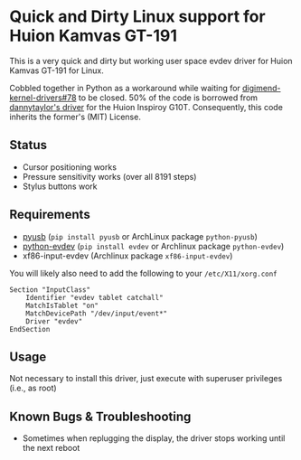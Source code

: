 # Quick and Dirty Linux support for Huion Kamvas GT-191
This is a very quick and dirty but working user space evdev driver for Huion Kamvas GT-191 for Linux.

Cobbled together in Python as a workaround while waiting for [digimend-kernel-drivers#78](https://github.com/DIGImend/digimend-kernel-drivers/issues/78) to be closed. 50% of the code is borrowed from [dannytaylor's driver](https://github.com/dannytaylor/pinspiroy) for the Huion Inspiroy G10T. Consequently, this code inherits the former's (MIT) License.

## Status

 * Cursor positioning works
 * Pressure sensitivity works (over all 8191 steps)
 * Stylus buttons work


## Requirements

 * [pyusb](https://walac.github.io/pyusb/) (`pip install pyusb` or ArchLinux package `python-pyusb`)
 * [python-evdev](https://github.com/gvalkov/python-evdev) (`pip install evdev` or Archlinux package `python-evdev`)
 * xf86-input-evdev (Archlinux package `xf86-input-evdev`)

You will likely also need to add the following to your `/etc/X11/xorg.conf`

```
Section "InputClass"
	Identifier "evdev tablet catchall"
	MatchIsTablet "on"
	MatchDevicePath "/dev/input/event*"
	Driver "evdev"
EndSection
```

## Usage

Not necessary to install this driver, just execute with superuser privileges (i.e., as root)

## 

## Known Bugs & Troubleshooting

- Sometimes when replugging the display, the driver stops working until the next reboot


